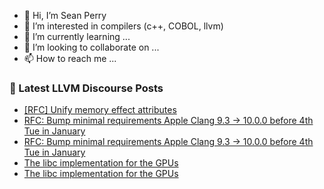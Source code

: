 - 👋 Hi, I’m Sean Perry
- 👀 I’m interested in compilers (c++, COBOL, llvm)
- 🌱 I’m currently learning ...
- 💞️ I’m looking to collaborate on ...
- 📫 How to reach me ...

<!---
s66perry/s66perry is a ✨ special ✨ repository because its `README.md` (this file) appears on your GitHub profile.
You can click the Preview link to take a look at your changes.
--->
### 📕 Latest LLVM Discourse Posts

<!-- DISCOURSE-LLVM:START -->
- [[RFC] Unify memory effect attributes](https://discourse.llvm.org/t/rfc-unify-memory-effect-attributes/65579?page=2#post_21)
- [RFC: Bump minimal requirements Apple Clang 9.3 -&gt; 10.0.0 before 4th Tue in January](https://discourse.llvm.org/t/rfc-bump-minimal-requirements-apple-clang-9-3-10-0-0-before-4th-tue-in-january/66156#post_14)
- [RFC: Bump minimal requirements Apple Clang 9.3 -&gt; 10.0.0 before 4th Tue in January](https://discourse.llvm.org/t/rfc-bump-minimal-requirements-apple-clang-9-3-10-0-0-before-4th-tue-in-january/66156#post_13)
- [The libc implementation for the GPUs](https://discourse.llvm.org/t/the-libc-implementation-for-the-gpus/66129#post_7)
- [The libc implementation for the GPUs](https://discourse.llvm.org/t/the-libc-implementation-for-the-gpus/66129#post_6)
<!-- DISCOURSE-LLVM:END -->

